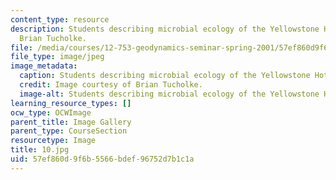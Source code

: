 ```yaml
---
content_type: resource
description: Students describing microbial ecology of the Yellowstone Hot Springs.
  Brian Tucholke.
file: /media/courses/12-753-geodynamics-seminar-spring-2001/57ef860d9f6b5566bdef96752d7b1c1a_10.jpg
file_type: image/jpeg
image_metadata:
  caption: Students describing microbial ecology of the Yellowstone Hot Springs.
  credit: Image courtesy of Brian Tucholke.
  image-alt: Students describing microbial ecology of the Yellowstone Hot Springs.
learning_resource_types: []
ocw_type: OCWImage
parent_title: Image Gallery
parent_type: CourseSection
resourcetype: Image
title: 10.jpg
uid: 57ef860d-9f6b-5566-bdef-96752d7b1c1a
---
```

